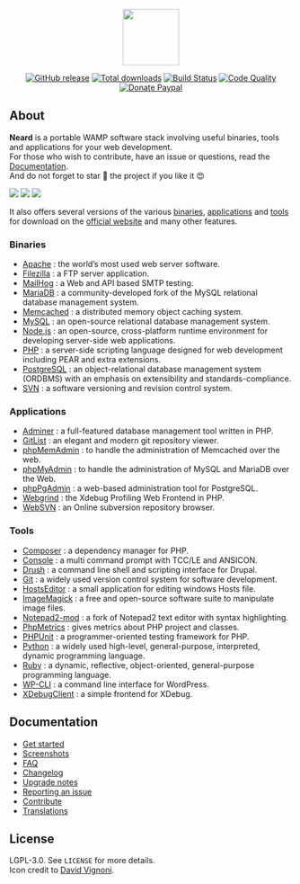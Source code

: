 <p align="center"><a href="http://neard.io" target="_blank"><img width="100"src="http://neard.io/img/logo.png"></a></p>

<p align="center">
  <a href="http://neard.io/release/latest"><img src="https://img.shields.io/github/release/crazy-max/neard.svg?style=flat-square" alt="GitHub release"></a>
  <a href="http://neard.io/releases"><img src="https://img.shields.io/github/downloads/crazy-max/neard/total.svg?style=flat-square" alt="Total downloads"></a>
  <a href="https://travis-ci.org/crazy-max/neard"><img src="https://img.shields.io/travis/crazy-max/neard/master.svg?style=flat-square" alt="Build Status"></a>
  <a href="https://www.codacy.com/app/crazy-max/neard"><img src="https://img.shields.io/codacy/grade/75278913a45643ab871b87283963b3c5.svg?style=flat-square" alt="Code Quality"></a>
  <a href="https://www.paypal.me/crazyws"><img src="https://img.shields.io/badge/donate-paypal-blue.svg?style=flat-square" alt="Donate Paypal"></a>
</p>

## About

**Neard** is a portable WAMP software stack involving useful binaries, tools and applications for your web development.<br />
For those who wish to contribute, have an issue or questions, read the [Documentation](http://neard.io/doc).<br />
And do not forget to star :star2: the project if you like it :heart_eyes:

![](http://neard.io/img/screenshots/menu1.png)  ![](http://neard.io/img/screenshots/menu2.png)  ![](http://neard.io/img/screenshots/menu-tools2.png)

It also offers several versions of the various [binaries](http://neard.io/bins), [applications](http://neard.io/apps) and [tools](http://neard.io/tools) for download on the [official website](http://neard.io) and many other features.

### Binaries

* [Apache](http://neard.io/bins/apache) : the world’s most used web server software.
* [Filezilla](http://neard.io/bins/filezilla) : a FTP server application.
* [MailHog](http://neard.io/bins/mailhog) : a Web and API based SMTP testing.
* [MariaDB](http://neard.io/bins/mariadb) : a community-developed fork of the MySQL relational database management system.
* [Memcached](http://neard.io/bins/memcached) : a distributed memory object caching system.
* [MySQL](http://neard.io/bins/mysql) : an open-source relational database management system.
* [Node.js](http://neard.io/bins/nodejs) : an open-source, cross-platform runtime environment for developing server-side web applications.
* [PHP](http://neard.io/bins/php) : a server-side scripting language designed for web development including PEAR and extra extensions.
* [PostgreSQL](http://neard.io/bins/postgresql) : an object-relational database management system (ORDBMS) with an emphasis on extensibility and standards-compliance.
* [SVN](http://neard.io/bins/svn) : a software versioning and revision control system.

### Applications

* [Adminer](http://neard.io/apps/adminer) : a full-featured database management tool written in PHP.
* [GitList](http://neard.io/apps/gitlist) : an elegant and modern git repository viewer.
* [phpMemAdmin](http://neard.io/apps/phpmemadmin) : to handle the administration of Memcached over the web.
* [phpMyAdmin](http://neard.io/apps/phpmyadmin) : to handle the administration of MySQL and MariaDB over the Web.
* [phpPgAdmin](http://neard.io/apps/phppgadmin) : a web-based administration tool for PostgreSQL.
* [Webgrind](http://neard.io/apps/webgrind) : the Xdebug Profiling Web Frontend in PHP.
* [WebSVN](http://neard.io/apps/websvn) : an Online subversion repository browser.

### Tools

* [Composer](http://neard.io/tools/composer) : a dependency manager for PHP.
* [Console](http://neard.io/tools/console) : a multi command prompt with TCC/LE and ANSICON.
* [Drush](http://neard.io/tools/drush) : a command line shell and scripting interface for Drupal.
* [Git](http://neard.io/tools/git) : a widely used version control system for software development.
* [HostsEditor](http://neard.io/tools/hostseditor) : a small application for editing windows Hosts file.
* [ImageMagick](http://neard.io/tools/imagemagick) : a free and open-source software suite to manipulate image files.
* [Notepad2-mod](http://neard.io/tools/notepad2mod) : a fork of Notepad2 text editor with syntax highlighting.
* [PhpMetrics](http://neard.io/tools/phpmetrics) : gives metrics about PHP project and classes.
* [PHPUnit](http://neard.io/tools/phpunit) : a programmer-oriented testing framework for PHP.
* [Python](http://neard.io/tools/python) : a widely used high-level, general-purpose, interpreted, dynamic programming language.
* [Ruby](http://neard.io/tools/ruby) : a dynamic, reflective, object-oriented, general-purpose programming language.
* [WP-CLI](http://neard.io/tools/wpcli) : a command line interface for WordPress.
* [XDebugClient](http://neard.io/tools/xdc) : a simple frontend for XDebug.

## Documentation

* [Get started](http://neard.io/doc/get-started)
* [Screenshots](http://neard.io/doc/screenshots)
* [FAQ](http://neard.io/doc/faq)
* [Changelog](http://neard.io/doc/changelog)
* [Upgrade notes](http://neard.io/doc/upgrade-notes)
* [Reporting an issue](http://neard.io/doc/reporting-issue)
* [Contribute](http://neard.io/doc/contribute)
* [Translations](http://neard.io/doc/translations)

## License

LGPL-3.0. See `LICENSE` for more details.<br />
Icon credit to [David Vignoni](http://www.icon-king.com/).
